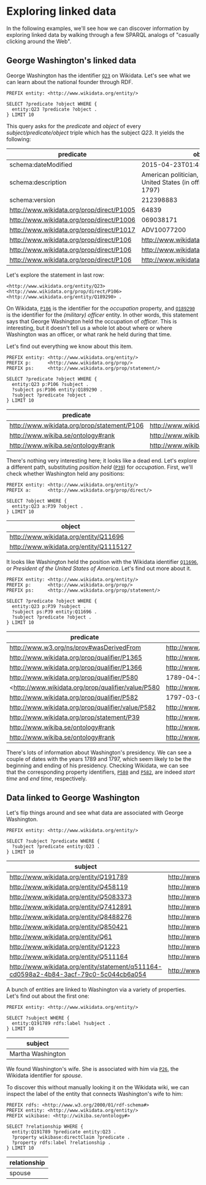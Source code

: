 # Exploring linked data

In the following examples, we'll see how we can discover information by exploring linked data by walking through a few SPARQL analogs of "casually clicking around the Web".

## George Washington's linked data

George Washington has the identifier [`Q23`](http://www.wikidata.org/wiki/Q23) on Wikidata.  Let's see what we can learn about the national founder through RDF.

```sparql
PREFIX entity: <http://www.wikidata.org/entity/>

SELECT ?predicate ?object WHERE {
  entity:Q23 ?predicate ?object .
} LIMIT 10
```

This query asks for the *predicate* and *object* of every *subject/predicate/object* triple which has the subject *Q23*.  It yields the following:

| predicate                                   | object                                                                                |
| ------------------------------------------- | ------------------------------------------------------------------------------------- |
| schema:dateModified                         | 2015-04-23T01:45:55Z                                                                  |
| schema:description                          | American politician, 1st president of the United States (in office from 1789 to 1797) |
| schema:version                              | 212398883                                                                             |
| <http://www.wikidata.org/prop/direct/P1005> | 64839                                                                                 |
| <http://www.wikidata.org/prop/direct/P1006> | 069038171                                                                             |
| <http://www.wikidata.org/prop/direct/P1017> | ADV10077200                                                                           |
| <http://www.wikidata.org/prop/direct/P106>  | <http://www.wikidata.org/entity/Q131512>                                              |
| <http://www.wikidata.org/prop/direct/P106>  | <http://www.wikidata.org/entity/Q1734662>                                             |
| <http://www.wikidata.org/prop/direct/P106>  | <http://www.wikidata.org/entity/Q189290>                                              |

Let's explore the statement in last row:

`<http://www.wikidata.org/entity/Q23> <http://www.wikidata.org/prop/direct/P106> <http://www.wikidata.org/entity/Q189290> .`

On Wikidata, [`P106`](http://www.wikidata.org/wiki/Property:P106) is the identifier for the *occupation* property, and [`Q189290`](http://www.wikidata.org/wiki/Q189290) is the identifier for the *(military) officer* entity.  In other words, this statement says that George Washington held the occupation of *officer*.  This is interesting, but it doesn't tell us a whole lot about where or where Washington was an officer, or what rank he held during that time.

Let's find out everything we know about this item.

```sparql
PREFIX entity: <http://www.wikidata.org/entity/>
PREFIX p:      <http://www.wikidata.org/prop/>
PREFIX ps:     <http://www.wikidata.org/prop/statement/>

SELECT ?predicate ?object WHERE {
  entity:Q23 p:P106 ?subject .
  ?subject ps:P106 entity:Q189290 .
  ?subject ?predicate ?object .
} LIMIT 10
```

| predicate                                     | object                                        |
| --------------------------------------------- | --------------------------------------------- |
| <http://www.wikidata.org/prop/statement/P106> | <http://www.wikidata.org/entity/Q189290>      |
| <http://www.wikiba.se/ontology#rank>          | <http://www.wikiba.se/ontology#BestRank>      |
| <http://www.wikiba.se/ontology#rank>          | <http://www.wikiba.se/ontology#NormalRank>    |

There's nothing very interesting here; it looks like a dead end.  Let's explore a different path, substituting *position held* ([`P39`](http://www.wikidata.org/wiki/Property:P39)) for *occupation*.  First, we'll check whether Washington held any positions:

```sparql
PREFIX entity: <http://www.wikidata.org/entity/>
PREFIX a:      <http://www.wikidata.org/prop/direct/>

SELECT ?object WHERE {
  entity:Q23 a:P39 ?object .
} LIMIT 10
```

| object                                    |
| ----------------------------------------- |
| <http://www.wikidata.org/entity/Q11696>   |
| <http://www.wikidata.org/entity/Q1115127> |

It looks like Washington held the position with the Wikidata identifier [`Q11696`](http://www.wikidata.org/wiki/Q11696), or *President of the United States of America*.  Let's find out more about it.

```sparql
PREFIX entity: <http://www.wikidata.org/entity/>
PREFIX p:      <http://www.wikidata.org/prop/>
PREFIX ps:     <http://www.wikidata.org/prop/statement/>

SELECT ?predicate ?object WHERE {
  entity:Q23 p:P39 ?subject .
  ?subject ps:P39 entity:Q11696 .
  ?subject ?predicate ?object .
} LIMIT 10
```

| predicate                                           | object                                                                       |
| --------------------------------------------------- | ---------------------------------------------------------------------------- |
| <http://www.w3.org/ns/prov#wasDerivedFrom>          | <http://www.wikidata.org/reference/7eb64cf9621d34c54fd4bd040ed4b61a88c4a1a0> |
| <http://www.wikidata.org/prop/qualifier/P1365>      | <http://www.wikiba.se/ontology#Novalue>                                      |
| <http://www.wikidata.org/prop/qualifier/P1366>      | <http://www.wikidata.org/entity/Q11806>                                      |
| <http://www.wikidata.org/prop/qualifier/P580>       | 1789-04-30T00:00:00Z                                                         |
| <http://www.wikidata.org/prop/qualifier/value/P580  | <http://www.wikidata.org/value/75cbf81427a9b5854184f36402952925>             |
| <http://www.wikidata.org/prop/qualifier/P582>       | 1797-03-04T00:00:00Z                                                         |
| <http://www.wikidata.org/prop/qualifier/value/P582> | <http://www.wikidata.org/value/2b259e264018fbb2123f2667d6912f0e>             |
| <http://www.wikidata.org/prop/statement/P39>        | <http://www.wikidata.org/entity/Q11696>                                      |
| <http://www.wikiba.se/ontology#rank>                | <http://www.wikiba.se/ontology#BestRank>                                     |
| <http://www.wikiba.se/ontology#rank>                | <http://www.wikiba.se/ontology#NormalRank>                                   |

There's lots of information about Washington's presidency.  We can see a couple of dates with the years 1789 and 1797, which seem likely to be the beginning and ending of his presidency.  Checking Wikidata, we can see that the corresponding property identifiers, [`P580`](http://www.wikidata.org/wiki/Property:P580) and [`P582`](http://www.wikidata.org/wiki/Property:P582), are indeed *start time* and *end time*, respectively.

## Data linked to George Washington

Let's flip things around and see what data are associated with George Washington.

```sparql
PREFIX entity: <http://www.wikidata.org/entity/>

SELECT ?subject ?predicate WHERE {
  ?subject ?predicate entity:Q23 .
} LIMIT 10
```

| subject                                                                                 | predicate                                     |
| --------------------------------------------------------------------------------------- | --------------------------------------------- |
| <http://www.wikidata.org/entity/Q191789>                                                | <http://www.wikidata.org/prop/direct/P26>     |
| <http://www.wikidata.org/entity/Q458119>                                                | <http://www.wikidata.org/prop/direct/P40>     |
| <http://www.wikidata.org/entity/Q5083373>                                               | <http://www.wikidata.org/prop/direct/P7>      |
| <http://www.wikidata.org/entity/Q7412891>                                               | <http://www.wikidata.org/prop/direct/P7>      |
| <http://www.wikidata.org/entity/Q8488276>                                               | <http://www.wikidata.org/prop/direct/P301>    |
| <http://www.wikidata.org/entity/Q850421>                                                | <http://www.wikidata.org/prop/direct/P7>      |
| <http://www.wikidata.org/entity/Q61>                                                    | <http://www.wikidata.org/prop/direct/P138>    |
| <http://www.wikidata.org/entity/Q1223>                                                  | <http://www.wikidata.org/prop/direct/P138>    |
| <http://www.wikidata.org/entity/Q511164>                                                | <http://www.wikidata.org/prop/direct/P138>    |
| <http://www.wikidata.org/entity/statement/q511164-cd0598a2-4b84-3acf-79c0-5c044cb6a054> | <http://www.wikidata.org/prop/statement/P138> |

A bunch of entities are linked to Washington via a variety of properties.  Let's find out about the first one:

```sparql
PREFIX entity: <http://www.wikidata.org/entity/>

SELECT ?subject WHERE {
  entity:Q191789 rdfs:label ?subject .
} LIMIT 10
```

| subject           |
| ----------------- |
| Martha Washington |

We found Washington's wife.  She is associated with him via [`P26`](http://www.wikidata.org/wiki/Property:P26), the Wikidata identifier for *spouse*.

To discover this without manually looking it on the Wikidata wiki, we can inspect the label of the entity that connects Washington's wife to him:

```sparql
PREFIX rdfs: <http://www.w3.org/2000/01/rdf-schema#>
PREFIX entity: <http://www.wikidata.org/entity/>
PREFIX wikibase: <http://wikiba.se/ontology#>

SELECT ?relationship WHERE {
  entity:Q191789 ?predicate entity:Q23 .
  ?property wikibase:directClaim ?predicate .
  ?property rdfs:label ?relationship .
} LIMIT 10
```

| relationship |
| ------------ |
| spouse       |
